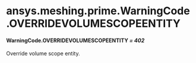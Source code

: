 # ansys.meshing.prime.WarningCode.OVERRIDEVOLUMESCOPEENTITY



#### WarningCode.OVERRIDEVOLUMESCOPEENTITY *= 402*

Override volume scope entity.

<!-- !! processed by numpydoc !! -->
